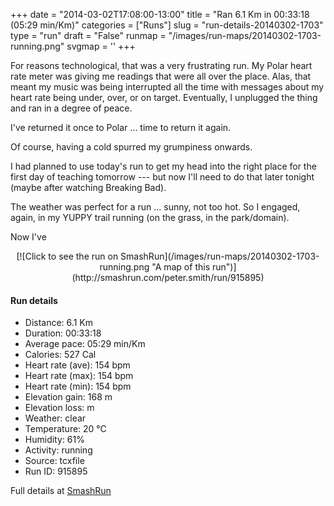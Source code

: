 +++
date = "2014-03-02T17:08:00-13:00"
title = "Ran 6.1 Km in 00:33:18 (05:29 min/Km)"
categories = ["Runs"]
slug = "run-details-20140302-1703"
type = "run"
draft = "False"
runmap = "/images/run-maps/20140302-1703-running.png"
svgmap = '<polyline points="0 52, 5 47, 14 48, 24 34, 45 47, 58 48, 66 54, 77 44, 86 41, 95 42, 100 49, 99 51, 94 61, 82 67, 78 65, 70 57, 70 50, 78 43, 79 43, 95 41, 99 48, 99 53, 96 58, 94 60, 81 67, 69 56, 71 48, 65 54, 65 52, 57 48, 46 47, 23 34, 14 49, 7 49, 2 59">'
+++

For reasons technological, that was a very frustrating run. My Polar heart rate meter was giving me readings that were all over the place. Alas, that meant my music was being interrupted all the time with messages about my heart rate being under, over, or on target. Eventually, I unplugged the thing and ran in a degree of peace. 

I've returned it once to Polar ... time to return it again. 

Of course, having a cold spurred my grumpiness onwards. 

I had planned to use today's run to get my head into the right place for the first day of teaching tomorrow --- but now I'll need to do that later tonight (maybe after watching Breaking Bad). 

The weather was perfect for a run ... sunny, not too hot.  So I engaged, again, in my YUPPY trail running (on the grass, in the park/domain). 

Now I've 

<!--more-->

<center>
[![Click to see the run on SmashRun](/images/run-maps/20140302-1703-running.png "A map of this run")](http://smashrun.com/peter.smith/run/915895)
</center>

#### Run details

* Distance: 6.1 Km
* Duration: 00:33:18
* Average pace: 05:29 min/Km
* Calories: 527 Cal
* Heart rate (ave): 154 bpm
* Heart rate (max): 154 bpm
* Heart rate (min): 154 bpm
* Elevation gain: 168 m
* Elevation loss:  m
* Weather: clear
* Temperature: 20 &deg;C
* Humidity: 61%
* Activity: running
* Source: tcxfile
* Run ID: 915895

Full details at [SmashRun](http://smashrun.com/peter.smith/run/915895)